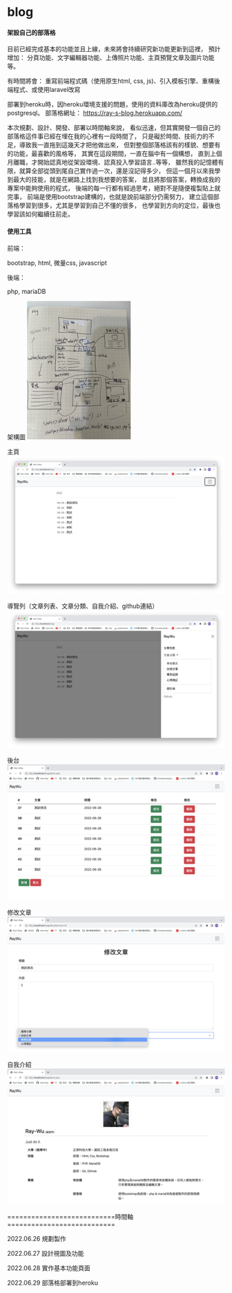 # blog

#### 架設自己的部落格

目前已經完成基本的功能並且上線，未來將會持續研究新功能更新到這裡，
預計增加：
分頁功能、文字編輯器功能、上傳照片功能、主頁預覽文章及圖片功能等。

有時間將會：
重寫前端程式碼（使用原生html, css, js)、引入模板引擎、重構後端程式、或使用laravel改寫

部署到heroku時，因heroku環境支援的問題，使用的資料庫改為heroku提供的postgresql。
部落格網址：
https://ray-s-blog.herokuapp.com/

本次規劃、設計、開發、部署以時間軸來說，
看似迅速，但其實開發一個自己的部落格這件事已經在埋在我的心裡有一段時間了，
只是礙於時間、技術力的不足，導致我一直拖到這幾天才把他做出來，
但對整個部落格該有的樣貌、想要有的功能，最喜歡的風格等，
其實在這段期間，一直在腦中有一個構想，
直到上個月離職，才開始認真地從架設環境、認真投入學習語言..等等，
雖然我的記憶體有限，就算全部從頭到尾自己實作過一次，還是沒記得多少，
但這一個月以來我學到最大的技能，就是在網路上找到我想要的答案，
並且將那個答案，轉換成我的專案中能夠使用的程式，
後端的每一行都有經過思考，絕對不是隨便複製貼上就完事，
前端是使用bootstrap建構的，也就是說前端部分仍需努力，
建立這個部落格學習到很多，尤其是學習到自己不懂的很多，
也學習到方向的定位，最後也學習該如何繼續往前走。

#### 使用工具

<p>前端：</p>
<p>bootstrap, html, 微量css, javascript</p>
<p>後端：</p>
<p>php, mariaDB</p>

架構圖
![image](https://github.com/Hack-Ray/Ray-s-Blog/blob/master/photos/blog%E6%9E%B6%E6%A7%8B%E5%9C%96.jpeg)

主頁
![image](https://github.com/Hack-Ray/Ray-s-Blog/blob/master/photos/%E4%B8%BB%E9%A0%81.png)

導覽列（文章列表、文章分類、自我介紹、github連結）
![image](https://github.com/Hack-Ray/Ray-s-Blog/blob/master/photos/%E5%B0%8E%E8%A6%BD%E5%88%97%E5%8A%9F%E8%83%BD.png)

後台
![image](https://github.com/Hack-Ray/Ray-s-Blog/blob/master/photos/%E5%BE%8C%E5%8F%B0%E9%A0%81%E9%9D%A2.png)

修改文章
![image](https://github.com/Hack-Ray/Ray-s-Blog/blob/master/photos/%E4%BF%AE%E6%94%B9%E6%96%87%E7%AB%A0%E9%A0%81%E9%9D%A2.png)

自我介紹
![image](https://github.com/Hack-Ray/Ray-s-Blog/blob/master/photos/%E8%87%AA%E6%88%91%E4%BB%8B%E7%B4%B9%E9%A0%81%E9%9D%A2.png)

===========================時間軸===========================

2022.06.26 規劃製作

2022.06.27 設計視圖及功能

2022.06.28 實作基本功能頁面

2022.06.29 部落格部署到heroku
